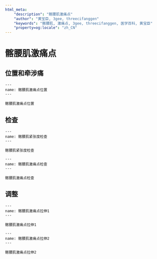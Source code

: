 ```yaml
---
html_meta:
    "description": "髂腰肌激痛点"
    "author": "黄宝臣, 3gee, threecifanggen"
    "keywords": "髂腰肌, 激痛点, 3gee, threecifanggen, 医学百科, 黄宝臣"
    "property=og:locale": "zh_CN"
---
```

# 髂腰肌激痛点

## 位置和牵涉痛

```{figure} assets/img/2022-01-24-11-36-29.png
---
name: 髂腰肌激痛点位置
---

髂腰肌激痛点位置
```

## 检查

```{figure} assets/img/2022-01-24-11-37-07.png
---
name: 髂腰肌紧张度检查
---

髂腰肌紧张度检查
```

```{figure} assets/img/2022-01-24-11-37-39.png
---
name: 髂腰肌激痛点检查
---

髂腰肌激痛点检查
```

## 调整

```{figure} assets/img/2022-01-24-11-38-35.png
---
name: 髂腰肌激痛点拉伸1
---

髂腰肌激痛点拉伸1
```

```{figure} assets/img/2022-01-24-11-39-09.png
---
name: 髂腰肌激痛点拉伸2
---

髂腰肌激痛点拉伸2
```